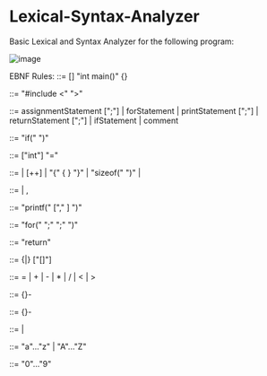 # Lexical-Syntax-Analyzer

Basic Lexical and Syntax Analyzer for the following program:

![image](https://github.com/user-attachments/assets/ec241fcb-b288-473a-adcc-a3b2335d24cb)


EBNF Rules:
<program> ::= [<preprocessor>]  "int main()" {<block>}

<preprocessor> ::= "#include <" <string> ">"

<statement> ::= assignmentStatement [";"]
              | forStatement 
              | printStatement [";"]
	      | returnStatement [";"]
	      | ifStatement
              | comment

<ifStatement> ::= "if(" <expression> ")" <block>

<assignmentStatement> ::= ["int"] <identifier> "=" <expression>

<expression> ::= <identifier> 
| <number> [++] 
| "{" { <expressionHelper> } "}" 
| "sizeof(" <identifier> ")" 
| <expression> <operators> <expression>

<expressionHelper> ::= <number> | ,

<printstatement> ::= "printf(" <string> ["," <expression> ] ")" 

<forStatement> ::= "for(" <assignmentStatement> ";"  <expression> ";" <expression> ")" <block>

<returnStatement> ::= "return" <expression>

<identifier> ::= <letter> {<letter>|<digit>} ["[]"]


<operators> ::= = | + | - | * | / | < | >

<string> ::= {<char>}-

<number> ::= {<digit>}-

<char> ::= <letter> | <digit>

<letter> ::= "a"..."z" | "A"..."Z"

<digit> ::= "0"..."9"






